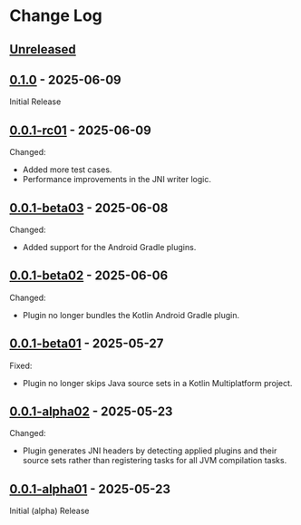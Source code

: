 # Change Log

## [Unreleased]

## [0.1.0] - 2025-06-09

Initial Release

## [0.0.1-rc01] - 2025-06-09

Changed:

- Added more test cases.
- Performance improvements in the JNI writer logic.

## [0.0.1-beta03] - 2025-06-08

Changed:

- Added support for the Android Gradle plugins.

## [0.0.1-beta02] - 2025-06-06

Changed:

- Plugin no longer bundles the Kotlin Android Gradle plugin.

## [0.0.1-beta01] - 2025-05-27

Fixed:

- Plugin no longer skips Java source sets in a Kotlin Multiplatform project.

## [0.0.1-alpha02] - 2025-05-23

Changed:

- Plugin generates JNI headers by detecting applied plugins and their source sets rather than registering tasks for all JVM compilation
  tasks.

## [0.0.1-alpha01] - 2025-05-23

Initial (alpha) Release

[Unreleased]: https://github.com/fletchmckee/ktjni/compare/0.1.0...HEAD
[0.1.0]: https://github.com/fletchmckee/ktjni/releases/tag/0.1.0
[0.0.1-rc01]: https://github.com/fletchmckee/ktjni/releases/tag/0.0.1-rc01
[0.0.1-beta03]: https://github.com/fletchmckee/ktjni/releases/tag/0.0.1-beta03
[0.0.1-beta02]: https://github.com/fletchmckee/ktjni/releases/tag/0.0.1-beta02
[0.0.1-beta01]: https://github.com/fletchmckee/ktjni/releases/tag/0.0.1-beta01
[0.0.1-alpha02]: https://github.com/fletchmckee/ktjni/releases/tag/0.0.1-alpha02
[0.0.1-alpha01]: https://github.com/fletchmckee/ktjni/releases/tag/0.0.1-alpha01

